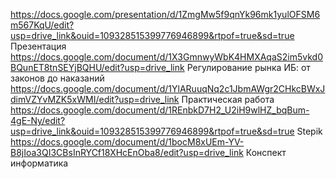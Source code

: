 https://docs.google.com/presentation/d/1ZmgMw5f9qnYk96mk1yulOFSM6m567KqU/edit?usp=drive_link&ouid=109328515399776946899&rtpof=true&sd=true Презентация
https://docs.google.com/document/d/1X3GmnwyWbK4HMXAqaS2im5vkd0BQunET8tnSEYjBQHU/edit?usp=drive_link Регулирование рынка ИБ: от законов до наказаний
https://docs.google.com/document/d/1YlARuuqNq2c1JbmAWgr2CHkcBWxJdimVZYvMZK5xWMI/edit?usp=drive_link Практическая работа
https://docs.google.com/document/d/1REnbkD7H2_U2iH9wlHZ_bqBum-4gE-Ny/edit?usp=drive_link&ouid=109328515399776946899&rtpof=true&sd=true Stepik
https://docs.google.com/document/d/1bocM8xUEm-YV-B8jIoa3QI3CBsInRYCf18XHcEnOba8/edit?usp=drive_link Конспект информатика
